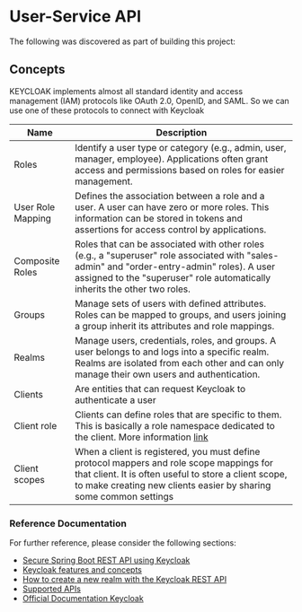 # User-Service API
The following was discovered as part of building this project:

## Concepts
KEYCLOAK implements almost all standard identity and access management (IAM) protocols like OAuth 2.0, OpenID, and SAML. So we can use one of these protocols to connect with Keycloak


| Name              | Description                                                                                                                                                                                                                              |
|-------------------|------------------------------------------------------------------------------------------------------------------------------------------------------------------------------------------------------------------------------------------|
| Roles             | Identify a user type or category (e.g., admin, user, manager, employee). Applications often grant access and permissions based on roles for easier management.                                                                           |
| User Role Mapping | Defines the association between a role and a user. A user can have zero or more roles. This information can be stored in tokens and assertions for access control by applications.                                                       |
| Composite Roles   | Roles that can be associated with other roles (e.g., a "superuser" role associated with "sales-admin" and "order-entry-admin" roles). A user assigned to the "superuser" role automatically inherits the other two roles.                |
| Groups            | Manage sets of users with defined attributes. Roles can be mapped to groups, and users joining a group inherit its attributes and role mappings.                                                                                         |
| Realms            | Manage users, credentials, roles, and groups. A user belongs to and logs into a specific realm. Realms are isolated from each other and can only manage their own users and authentication.                                              |
| Clients           | Are entities that can request Keycloak to authenticate a user                                                                                                                                                                            |
| Client role       | Clients can define roles that are specific to them. This is basically a role namespace dedicated to the client. More information [link](https://www.keycloak.org/docs/latest/server_admin/#assigning-permissions-using-roles-and-groups) |
| Client scopes     | When a client is registered, you must define protocol mappers and role scope mappings for that client. It is often useful to store a client scope, to make creating new clients easier by sharing some common settings                   |


### Reference Documentation
For further reference, please consider the following sections:

* [Secure Spring Boot REST API using Keycloak](https://www.tutorialsbuddy.com/keycloak-secure-spring-boot-rest-api#gsc.tab=0)
* [Keycloak features and concepts](https://www.keycloak.org/docs/latest/server_admin/#keycloak-features-and-concepts)
* [How to create a new realm with the Keycloak REST API](https://suedbroecker.net/2020/08/04/how-to-create-a-new-realm-with-the-keycloak-rest-api/)
* [Supported APIs](https://www.npmjs.com/package/@keycloak/keycloak-admin-client)
* [Official Documentation Keycloak](https://www.keycloak.org/documentation.html)


